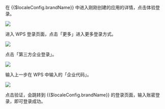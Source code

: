 <IntegrationDetailCard title="体验登录">

在 {{$localeConfig.brandName}} 中进入刚刚创建的应用的详情，点击体验登录。

![](~@imagesZhCn/integration/wps/3-1.png)

进入 WPS 登录页面，点击「更多」进入更多登录方式。

![](~@imagesZhCn/integration/wps/3-2.png)

点击「第三方企业登录」。

![](~@imagesZhCn/integration/wps/3-3.png)

输入上一步在 WPS 中输入的「企业代码」。

![](~@imagesZhCn/integration/wps/3-4.png)

点击验证，会跳转到 {{$localeConfig.brandName}} 的登录页面，输入账密登录，即可登录成功。

</IntegrationDetailCard>
